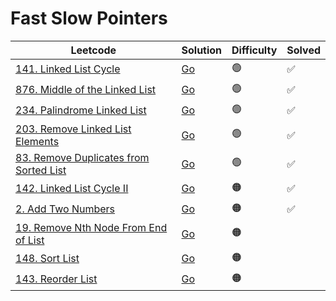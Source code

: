 # Fast Slow Pointers

| Leetcode  | Solution | Difficulty | Solved |
| --- | --- | --- | --- |
| [141. Linked List Cycle](https://leetcode.com/problems/linked-list-cycle/) | [Go](<../Fast Slow Pointers/Solutions/141. Linked List Cycle.md>) | 🟢 | ✅   |
| [876. Middle of the Linked List](https://leetcode.com/problems/middle-of-the-linked-list/) | [Go](<../Fast Slow Pointers/Solutions/876. Middle of the Linked List.md>) | 🟢 | ✅   |
| [234. Palindrome Linked List](https://leetcode.com/problems/palindrome-linked-list/) | [Go](<../Fast Slow Pointers/Solutions/234. Palindrome Linked List.md>) | 🟢 | ✅  |
| [203. Remove Linked List Elements](https://leetcode.com/problems/remove-linked-list-elements/) | [Go](<../Fast Slow Pointers/Solutions/203. Remove Linked List Elements.md>) | 🟢 |  ✅  |
| [83. Remove Duplicates from Sorted List](https://leetcode.com/problems/remove-duplicates-from-sorted-list/) | [Go](<../Fast Slow Pointers/Solutions/83. Remove Duplicates from Sorted List.md>) | 🟢 |  ✅  |
| [142. Linked List Cycle II](https://leetcode.com/problems/linked-list-cycle-ii/) | [Go](<../Fast Slow Pointers/Solutions/142. Linked List Cycle II.md>) | 🟠  | ✅  |
| [2. Add Two Numbers](https://leetcode.com/problems/add-two-numbers/) | [Go](<../Fast Slow Pointers/Solutions/2. Add Two Numbers.md>) | 🟠  | ✅ |
| [19. Remove Nth Node From End of List](https://leetcode.com/problems/remove-nth-node-from-end-of-list/) | [Go](<../Fast Slow Pointers/Solutions/19. Remove Nth Node From End of List.md>) | 🟠  | |
| [148. Sort List](https://leetcode.com/problems/sort-list/) | [Go](<../Fast Slow Pointers/Solutions/148. Sort List.md>) | 🟠  | |
| [143. Reorder List](https://leetcode.com/problems/reorder-list/) | [Go](<../Fast Slow Pointers/Solutions/143. Reorder List.md>) | 🟠 | |
